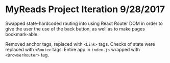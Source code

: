 # MyReads Project Iteration 9/28/2017

Swapped state-hardcoded routing into using React Router DOM in order to give the user the
use of the back button, as well as to make pages bookmark-able.

Removed anchor tags, replaced with `<Link>` tags.  Checks of state were replaced with `<Route>` tags.  Entire
app in `index.js` wrapped with `<BrowserRouter>` tag.
